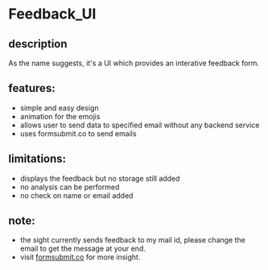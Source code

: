 # Feedback_UI

## description
As the name suggests, it's a UI which provides an interative feedback form.

## features:
* simple and easy design
* animation for the emojis
* allows user to send data to specified email without any backend service
* uses formsubmit.co to send emails

## limitations:
* displays the feedback but no storage still added
* no analysis can be performed
* no check on name or email added

## note:
* the sight currently sends feedback to my mail id, please change the email to get the message at your end.
* visit <a href ="https://formsubmit.co/">formsubmit.co</a> for more insight. 
